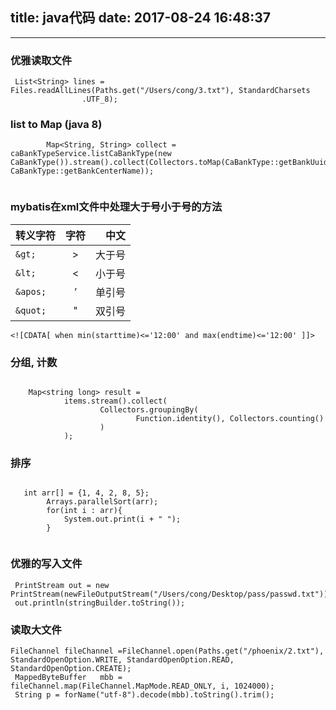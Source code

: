 title: java代码
date: 2017-08-24 16:48:37
---
---
### 优雅读取文件

```
 List<String> lines = Files.readAllLines(Paths.get("/Users/cong/3.txt"), StandardCharsets
                .UTF_8);
```


### list to Map (java 8)
```
        Map<String, String> collect = caBankTypeService.listCaBankType(new CaBankType()).stream().collect(Collectors.toMap(CaBankType::getBankUuid, CaBankType::getBankCenterName));


```

###  mybatis在xml文件中处理大于号小于号的方法

|       转义字符         |   字符          | 中文  |
| ------------- |:-------------:| -----:|
|    `&gt;`     |   >           |     大于号|
|    `&lt;`     |    <          |       小于号      |
|    `&apos;`   | ’             |     单引号 |
|    `&quot;`   |  "            |       双引号|

```
<![CDATA[ when min(starttime)<='12:00' and max(endtime)<='12:00' ]]>     
```


###  分组, 计数
```

    Map<string long> result =  
            items.stream().collect(  
                    Collectors.groupingBy(  
                            Function.identity(), Collectors.counting()  
                    )  
            ); 
```


### 排序

```

   int arr[] = {1, 4, 2, 8, 5};
        Arrays.parallelSort(arr);
        for(int i : arr){
            System.out.print(i + " ");
        }


```

### 优雅的写入文件

```
 PrintStream out = new PrintStream(newFileOutputStream("/Users/cong/Desktop/pass/passwd.txt"));
 out.println(stringBuilder.toString());

```

### 读取大文件

```
FileChannel fileChannel =FileChannel.open(Paths.get("/phoenix/2.txt"), StandardOpenOption.WRITE, StandardOpenOption.READ, StandardOpenOption.CREATE);
 MappedByteBuffer   mbb = fileChannel.map(FileChannel.MapMode.READ_ONLY, i, 1024000);
 String p = forName("utf-8").decode(mbb).toString().trim();



```




